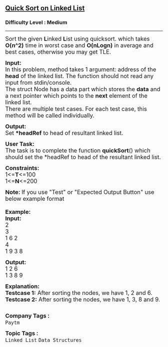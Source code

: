 <h2><a href="https://www.geeksforgeeks.org/problems/quick-sort-on-linked-list/1?itm_source=geeksforgeeks&itm_medium=article&itm_campaign=bottom_sticky_on_article">Quick Sort on Linked List</a></h2><h3>Difficulty Level : Medium</h3><hr><div class="problems_problem_content__Xm_eO"><p><span style="font-size: 18px;">Sort the given <strong>L</strong>inked <strong>L</strong>ist using quicksort. which takes <strong>O(n^2)</strong> time in worst case and <strong>O(nLogn)</strong> in average and best cases, otherwise you may&nbsp;get TLE.</span></p>
<p><span style="font-size: 18px;"><strong>Input:</strong><br>In this problem, method takes 1&nbsp;argument: address of the <strong>head</strong> of the linked list. The function should not read any input from stdin/console.<br>The struct Node has a data part which stores the <strong>data</strong> and a next pointer which points to the <strong>next</strong> element of the linked list.<br>There are multiple test cases. For each test case, this method will be called individually.</span></p>
<p><span style="font-size: 18px;"><strong>Output:</strong><br>Set <strong>*headRef</strong> to head of resultant linked list.</span></p>
<p><span style="font-size: 18px;"><strong>User Task:</strong><br>The task is to complete the function&nbsp;<strong>quickSort</strong>() which should set the *headRef to head of the resultant linked list.</span></p>
<p><span style="font-size: 18px;"><strong>Constraints:</strong><br>1&lt;=<strong>T</strong>&lt;=100<br>1&lt;=<strong>N</strong>&lt;=200</span></p>
<p><span style="font-size: 18px;"><strong>Note:&nbsp;</strong>If you use "Test" or "Expected Output Button" use below example format<br><br><strong>Example:<br>Input:</strong><br>2<br>3<br>1 6 2<br>4<br>1 9 3 8</span></p>
<p><span style="font-size: 18px;"><strong>Output:</strong><br>1 2 6<br>1 3 8 9</span></p>
<p><span style="font-size: 18px;"><strong>Explanation:<br>Testcase 1:</strong> After sorting the nodes, we have 1, 2 and 6.<br><strong>Testcase 2:</strong> After sorting the nodes, we have 1, 3, 8 and 9.</span><br>&nbsp;</p></div><p><span style=font-size:18px><strong>Company Tags : </strong><br><code>Paytm</code>&nbsp;<br><p><span style=font-size:18px><strong>Topic Tags : </strong><br><code>Linked List</code>&nbsp;<code>Data Structures</code>&nbsp;